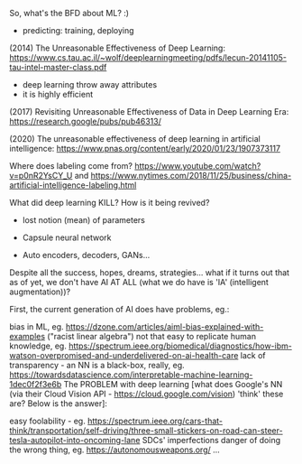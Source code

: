 So, what's the BFD about ML? :)
- predicting: training, deploying 

(2014) The Unreasonable Effectiveness of Deep Learning: https://www.cs.tau.ac.il/~wolf/deeplearningmeeting/pdfs/lecun-20141105-tau-intel-master-class.pdf
- deep learning throw away attributes
- it is highly efficient

(2017) Revisiting Unreasonable Effectiveness of Data in Deep Learning Era: https://research.google/pubs/pub46313/

(2020) The unreasonable effectiveness of deep learning in artificial intelligence: https://www.pnas.org/content/early/2020/01/23/1907373117

Where does labeling come from? https://www.youtube.com/watch?v=p0nR2YsCY_U and https://www.nytimes.com/2018/11/25/business/china-artificial-intelligence-labeling.html

What did deep learning KILL? How is it being revived?
- lost notion (mean) of parameters
- Capsule neural network

- Auto encoders, decoders, GANs...

Despite all the success, hopes, dreams, strategies... what if it turns out that as of yet, we don't have AI AT ALL (what we do have is 'IA' (intelligent augmentation))?


First, the current generation of AI does have problems, eg.:

bias in ML, eg. https://dzone.com/articles/aiml-bias-explained-with-examples ("racist linear algebra")
not that easy to replicate human knowledge, eg. https://spectrum.ieee.org/biomedical/diagnostics/how-ibm-watson-overpromised-and-underdelivered-on-ai-health-care
lack of transparency - an NN is a black-box, really, eg. https://towardsdatascience.com/interpretable-machine-learning-1dec0f2f3e6b
The PROBLEM with deep learning [what does Google's NN (via their Cloud Vision API - https://cloud.google.com/vision) 'think' these are? Below is the answer]:


easy foolability - eg. https://spectrum.ieee.org/cars-that-think/transportation/self-driving/three-small-stickers-on-road-can-steer-tesla-autopilot-into-oncoming-lane
SDCs' imperfections
danger of doing the wrong thing, eg. https://autonomousweapons.org/
...